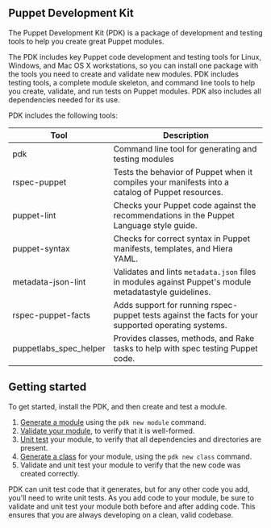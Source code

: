 ## Puppet Development Kit

The Puppet Development Kit (PDK) is a package of development and testing tools to help you create great Puppet modules.

The PDK includes key Puppet code development and testing tools for Linux, Windows, and Mac OS X workstations, so you can install one package with the tools you need to create and validate new modules. PDK includes testing tools, a complete module skeleton, and command line tools to help you create, validate, and run tests on Puppet modules. PDK also includes all dependencies needed for its use.

PDK includes the following tools:

Tool   | Description
----------------|-------------------------
pdk | Command line tool for generating and testing modules
rspec-puppet | Tests the behavior of Puppet when it compiles your manifests into a catalog of Puppet resources.
puppet-lint | Checks your Puppet code against the recommendations in the Puppet Language style guide.
puppet-syntax | Checks for correct syntax in Puppet manifests, templates, and Hiera YAML.
metadata-json-lint | Validates and lints `metadata.json` files in modules against  Puppet's module metadatastyle guidelines.
rspec-puppet-facts | Adds support for running rspec-puppet tests against the facts for your supported operating systems.
puppetlabs_spec_helper | Provides classes, methods, and Rake tasks to help with spec testing Puppet code.


## Getting started

To get started, install the PDK, and then create and test a module.

<!--TK: overview workflow graphic-->

1. [Generate a module](./pdk_generating_modules.md) using the `pdk new module` command.
1. [Validate your module](./pdk_testing.md#validating-modules), to verify that it is well-formed.
1. [Unit test](./pdk_testing.md#unit-testing-modules) your module, to verify that all dependencies and directories are present.
1. [Generate a class](./pdk_generating_modules.md#generate-a-new-class) for your module, using the `pdk new class` command.
1. Validate and unit test your module to verify that the new code was created correctly.

PDK can unit test code that it generates, but for any other code you add, you'll need to write unit tests. As you add code to your module, be sure to validate and unit test your module both before and after adding code. This ensures that you are always developing on a clean, valid codebase.
